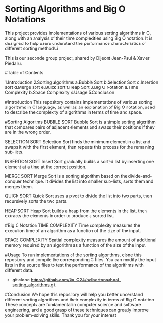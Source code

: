# Sorting Algorithms and Big O Notations

This project provides implementations of various sorting algorithms in C, along with an analysis of their time complexities using Big O notation. It is designed to help users understand the performance characteristics of different sorting methods.i

This is our seconde group project, shared by Dijeont Jean-Paul & Xavier Piedallu.

#Table of Contents

1.Introduction
2.Sorting algorithms
	a.Bubble Sort
	b.Selection Sort
	c.Insertion sort
	d.Merge sort
	e.Quick sort
	f.Heap Sort
3.Big O Notation
	a.Time Complexity
	b.Space Complexity
4.Usage
5.Conclusion

#Introduction
This repository contains implementations of various sorting algorithms in C language, as well as an explanation of Big O notation, used to describe the complexity of algorithms in terms of time and space.

#Sorting Algoritms
 BUBBLE SORT
Bubble Sort is a simple sorting algorithm that compares pairs of adjacent elements and swaps their positions if they are in the wrong order.

 SELECTION SORT
Selection Sort finds the minimum element in a list and swaps it with the first element, then repeats this process for the remaining sub-lists.

 INSERTION SORT
Insert Sort gradually builds a sorted list by inserting one element at a time at the correct position.

 MERGE SORT
 Merge Sort is a sorting algorithm based on the divide-and-conquer technique. It divides the list into smaller sub-lists, sorts them and merges them.

 QUICK SORT
Quick Sort uses a pivot to divide the list into two parts, then recursively sorts the two parts.

 HEAP SORT
Heap Sort builds a heap from the elements in the list, then extracts the elements in order to produce a sorted list.

#Big O Notation
 TIME COMPLEXITY
Time complexity measures the execution time of an algorithm as a function of the size of the input.

 SPACE COMPLEXITY
Spatial complexity measures the amount of additional memory required by an algorithm as a function of the size of the input.

#Usage
To run implementations of the sorting algorithms, clone this repository and compile the corresponding C files. You can modify the input lists in the source files to test the performance of the algorithms with different data.

- git clone https://github.com/Xa-C24/holbertonschool-sorting_algorithms.git

#Conclusion
We hope this repository will help you better understand different sorting algorithms and their complexity in terms of Big O notation. These concepts are fundamental in computer science and software engineering, and a good grasp of these techniques can greatly improve your problem-solving skills. Thank you for your interest
